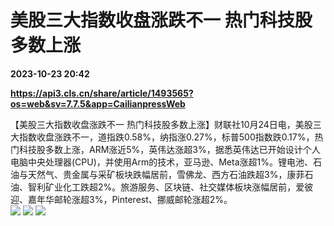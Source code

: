 # 美股三大指数收盘涨跌不一 热门科技股多数上涨

**2023-10-23 20:42**

**https://api3.cls.cn/share/article/1493565?os=web&sv=7.7.5&app=CailianpressWeb**

【美股三大指数收盘涨跌不一 热门科技股多数上涨】财联社10月24日电，美股三大指数收盘涨跌不一，道指跌0.58%，纳指涨0.27%，标普500指数跌0.17%，热门科技股多数上涨，ARM涨近5%，英伟达涨超3%，据悉英伟达已开始设计个人电脑中央处理器(CPU)，并使用Arm的技术，亚马逊、Meta涨超1%。锂电池、石油与天然气、贵金属与采矿板块跌幅居前，雪佛龙、西方石油跌超3%，康菲石油、智利矿业化工跌超2%。旅游服务、区块链、社交媒体板块涨幅居前，爱彼迎、嘉年华邮轮涨超3%，Pinterest、挪威邮轮涨超2%。  
![](https://img.cls.cn/images/20231024/ZI649NXd37.png) ![](https://img.cls.cn/images/20231024/4qWi8srNHQ.png) ![](https://img.cls.cn/images/20231024/20KDXa63g3.png)
